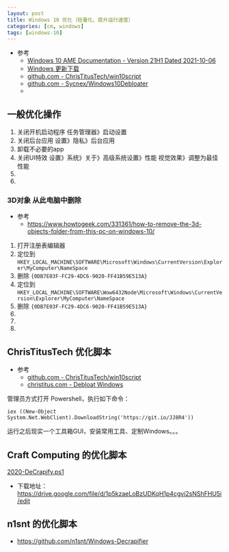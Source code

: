 ```yaml
---
layout: post
title: Windows 10 优化（轻量化、提升运行速度）
categories: [cm, windows]
tags: [windows-10]
---
```


* 参考
  * [Windows 10 AME Documentation - Version 21H1 Dated 2021-10-06](https://wiki.ameliorated.info/doku.php?id=documentation_21h1#cleaning_up_basic_ui_elements)
  * [Windows 更新下载](https://www.catalog.update.microsoft.com/)
  * [github.com - ChrisTitusTech/win10script]( https://github.com/ChrisTitusTech/win10script)
  * [github.com - Sycnex/Windows10Debloater](https://github.com/Sycnex/Windows10Debloater)
  * []()


## 一般优化操作

1. 关闭开机启动程序
    任务管理器》启动设置
1. 关闭后台应用
    设置》隐私》后台应用
1. 卸载不必要的app
1. 关闭UI特效
    设置》系统》关于》高级系统设置》性能
    视觉效果》调整为最佳性能
1. 
1. 

### 3D对象 从此电脑中删除

* 参考
  * <https://www.howtogeek.com/331361/how-to-remove-the-3d-objects-folder-from-this-pc-on-windows-10/>

1. 打开注册表编辑器
1. 定位到
    `HKEY_LOCAL_MACHINE\SOFTWARE\Microsoft\Windows\CurrentVersion\Explorer\MyComputer\NameSpace`
1. 删除 `{0DB7E03F-FC29-4DC6-9020-FF41B59E513A}`
1. 定位到
    `HKEY_LOCAL_MACHINE\SOFTWARE\Wow6432Node\Microsoft\Windows\CurrentVersion\Explorer\MyComputer\NameSpace`
1. 删除 `{0DB7E03F-FC29-4DC6-9020-FF41B59E513A} `
1. 
1. 
1. 


## ChrisTitusTech 优化脚本

* 参考
  * [github.com - ChrisTitusTech/win10script]( https://github.com/ChrisTitusTech/win10script)
  * [christitus.com - Debloat Windows](https://www.christitus.com/debloat-windows-10-2020/)


管理员方式打开 Powershell，执行如下命令：

~~~
iex ((New-Object System.Net.WebClient).DownloadString('https://git.io/JJ8R4'))
~~~

运行之后现实一个工具箱GUI，安装常用工具、定制Windows。。。


## Craft Computing 的优化脚本

[2020-DeCrapify.ps1](2020-DeCrapify.ps1)

* 下载地址： <https://drive.google.com/file/d/1p5kzaeLoBzUDKqH1p4cgvi2sNShFHU5i/edit>



## n1snt 的优化脚本

* <https://github.com/n1snt/Windows-Decrapifier>

